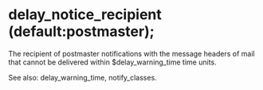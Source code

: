 # delay_notice_recipient (default:postmaster); 


The recipient of postmaster notifications with the message headers
of mail that cannot be delivered within $delay_warning_time time
units.  


See also: delay_warning_time, notify_classes.



